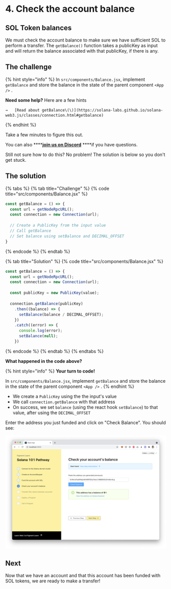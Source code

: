 # 4. Check the account balance

## SOL Token balances

We must check the account balance to make sure we have sufficient SOL to perform a transfer. The `getBalance()` function takes a publicKey as input and will return the balance associated with that publicKey, if there is any.

## The challenge

{% hint style="info" %}
In `src/components/Balance.jsx`, implement `getBalance` and store the balance in the state of the parent component `<App />` .

**Need some help?** Here are a few hints

    →   [Read about getBalance\(\)](https://solana-labs.github.io/solana-web3.js/classes/connection.html#getbalance)
{% endhint %}

Take a few minutes to figure this out.

You can also ****[**join us on Discord**](https://discord.gg/fszyM7K) ****if you have questions.

Still not sure how to do this? No problem! The solution is below so you don't get stuck.

## The solution

{% tabs %}
{% tab title="Challenge" %}
{% code title="src/components/Balance.jsx" %}
```javascript
const getBalance = () => {
  const url = getNodeRpcURL();
  const connection = new Connection(url);
  
  // Create a PublicKey from the input value
  // Call getBalance
  // Set balance using setBalance and DECIMAL_OFFSET
}
```
{% endcode %}
{% endtab %}

{% tab title="Solution" %}
{% code title="src/components/Balance.jsx" %}
```javascript
const getBalance = () => {
  const url = getNodeRpcURL();
  const connection = new Connection(url);

  const publicKey = new PublicKey(value);

  connection.getBalance(publicKey)
    .then((balance) => {
      setBalance(balance / DECIMAL_OFFSET);
    })
    .catch((error) => {
      console.log(error);
      setBalance(null);
    })

```
{% endcode %}
{% endtab %}
{% endtabs %}

**What happened in the code above?**

{% hint style="info" %}
**Your turn to code!**

In `src/components/Balance.jsx`, implement `getBalance` and store the balance in the state of the parent component `<App />` .
{% endhint %}

* We create a `PublicKey` using the the input's value
* We call `connection.getBalance` with that address
* On success, we set `balance` \(using the react hook `setBalance`\) to that value, after using the `DECIMAL_OFFSET`

Enter the address you just funded and click on "Check Balance". You should see:

![](../../../.gitbook/assets/screen-shot-2021-06-14-at-10.50.08-pm.png)

## Next

Now that we have an account and that this account has been funded with SOL tokens, we are ready to make a transfer!

